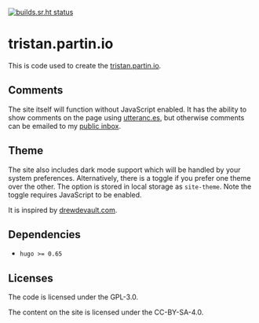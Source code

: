 [![builds.sr.ht status](https://builds.sr.ht/~tristan957/tristan.partin.io/.build.yml.svg)](https://builds.sr.ht/~tristan957/tristan.partin.io/.build.yml?)

# tristan.partin.io

This is code used to create the [tristan.partin.io](https://tristan.partin.io).

## Comments

The site itself will function without JavaScript enabled. It has the ability to
show comments on the page using [utteranc.es](https://utteranc.es), but
otherwise comments can be emailed to my
[public inbox](mailto:tristan957/public-inbox@lists.sr.ht).

## Theme

The site also includes dark mode support which will be handled by your system
preferences. Alternatively, there is a toggle if you prefer one theme over the
other. The option is stored in local storage as `site-theme`. Note the toggle
requires JavaScript to be enabled.

It is inspired by [drewdevault.com](https://drewdevault.com).

## Dependencies

- `hugo >= 0.65`

## Licenses

The code is licensed under the GPL-3.0.

The content on the site is licensed under the CC-BY-SA-4.0.

